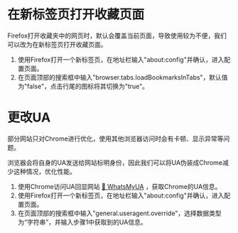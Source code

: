 # 在新标签页打开收藏页面
Firefox打开收藏夹中的网页时，默认会覆盖当前页面，导致使用较为不便，我们可以改为在新标签页打开收藏页面。

1. 使用Firefox打开一个新标签页，在地址栏输入"about:config"并确认，进入配置页面。
2. 在页面顶部的搜索框中输入"browser.tabs.loadBookmarksInTabs"，默认值为"false"，点击行尾的图标将其切换为"true"。

# 更改UA
部分网站只对Chrome进行优化，使用其他浏览器访问时会有卡顿、显示异常等问题。

浏览器会将自身的UA发送给网站标明身份，因此我们可以将UA伪装成Chrome减少这种情况，优化性能。

1. 使用Chrome访问UA回显网站 [🧭 WhatsMyUA](https://www.whatsmyua.info/) ，获取Chrome的UA信息。
2. 使用Firefox打开一个新标签页，在地址栏输入"about:config"并确认，进入配置页面。
3. 在页面顶部的搜索框中输入"general.useragent.override"，选择数据类型为“字符串”，并输入步骤1中获取到的UA信息。
